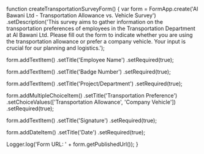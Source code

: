 function createTransportationSurveyForm() {
  var form = FormApp.create('Al Bawani Ltd - Transportation Allowance vs. Vehicle Survey')
    .setDescription('This survey aims to gather information on the transportation preferences of employees in the Transportation Department at Al Bawani Ltd. Please fill out the form to indicate whether you are using the transportation allowance or prefer a company vehicle. Your input is crucial for our planning and logistics.');

  form.addTextItem()
    .setTitle('Employee Name')
    .setRequired(true);

  form.addTextItem()
    .setTitle('Badge Number')
    .setRequired(true);

  form.addTextItem()
    .setTitle('Project/Department')
    .setRequired(true);

  form.addMultipleChoiceItem()
    .setTitle('Transportation Preference')
    .setChoiceValues(['Transportation Allowance', 'Company Vehicle'])
    .setRequired(true);

  form.addTextItem()
    .setTitle('Signature')
    .setRequired(true);

  form.addDateItem()
    .setTitle('Date')
    .setRequired(true);

  Logger.log('Form URL: ' + form.getPublishedUrl());
}
